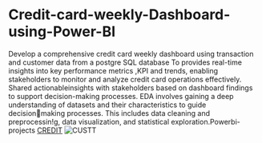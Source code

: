 # Credit-card-weekly-Dashboard-using-Power-BI

Develop a comprehensive credit card weekly dashboard using transaction and customer data from a postgre SQL database
To provides real-time insights into key performance metrics ,KPI and trends,
enabling stakeholders to monitor and analyze credit card operations effectively. 
Shared actionableinsights with stakeholders based on dashboard findings to support decision-making processes.
EDA involves gaining a deep understanding of datasets and their characteristics to guide decisionmaking processes.
This includes data cleaning and preprocessin!g, data visualization, and
statistical exploration.Powerbi-projects
[CREDIT](https://github.com/antonysebin/Credit-card-weekly-Dashboard-using-Power-BI/assets/122266664/67ff9767-7aab-44e5-90de-e04a807cd502)
![CUSTT](https://github.com/antonysebin/Credit-card-weekly-Dashboard-using-Power-BI/assets/122266664/0daa543b-70fc-4e3e-b25b-85425107ce09)

